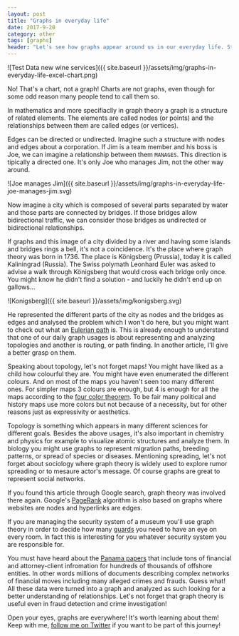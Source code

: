 ```yaml
---
layout: post
title: "Graphs in everyday life"
date: 2017-9-20
category: other
tags: [graphs]
header: "Let's see how graphs appear around us in our everyday life. Start with a recap what a graph is."
---
```


![Test Data new wine services]({{ site.baseurl }}/assets/img/graphs-in-everyday-life-excel-chart.png)

No! That's a chart, not a graph! Charts are not graphs, even though for some odd reason many people tend to call them so.

In mathematics and more specifiaclly in graph theory a graph is a structure of related elements. The elements are called nodes (or points) and the relationships between them are called edges (or vertices).

Edges can be directed or undirected. Imagine such a structure with nodes and edges about a corporation. If Jim is a team member and his boss is Joe, we can imagine a relationship between them `MANAGES`. This direction is tipically a directed one. It's only Joe who manages Jim, not the other way around.

![Joe manages Jim]({{ site.baseurl }}/assets/img/graphs-in-everyday-life-joe-manages-jim.svg)

Now imagine a city which is composed of several parts separated by water and those parts are connected by bridges. If those bridges allow bidirectional traffic, we can consider those bridges as undirected or bidirectional relationships.

If graphs and this image of a city divided by a river and having some islands and bridges rings a bell, it's not a coincidence. It's the place where graph theory was born in 1736. The place is Königsberg (Prussia), today it is called Kaliningrad (Russia). The Swiss polymath Leonhard Euler was asked to advise a walk through Königsberg that would cross each bridge only once. You might know he didn't find a solution - and luckily he didn't end up on gallows...

![Konigsberg]({{ site.baseurl }}/assets/img/konigsberg.svg)


He represented the different parts of the city as nodes and the bridges as edges and analysed the problem which I won't do here, but you might want to check out what an [Eulerian path](https://en.wikipedia.org/wiki/Eulerian_path) is. This is already enough to understand that one of our daily graph usages is about representing and analyzing topologies and another is routing, or path finding. In another article, I'll give a better grasp on them.

Speaking about topology, let's not forget maps! You might have liked as a child how colourful they are. You might have even enumerated the different colours. And on most of the maps you haven't seen too many different ones. For simpler maps 3 colours are enough, but 4 is enough for all the maps according to the [four color theorem](https://en.wikipedia.org/wiki/Four_color_theorem). To be fair many political and history maps use more colors but not because of a necessity, but for other reasons just as expressivity or aesthetics.

Topology is something which appears in many different sciences for different goals. Besides the above usages, it's also important in chemistry and physics for example to visualize atomic structures and analyze them. In biology you might use graphs to represent migration paths, breeding patterns, or spread of species or diseases. Mentioning spreading, let's not forget about sociology where graph theory is widely used to explore rumor spreading or to mesaure actor's message. Of course graphs are great to represent social networks.

If you found this article through Google search, graph theory was involved there again. Google's [PageRank](https://en.wikipedia.org/wiki/PageRank) algorithm is also based on graphs where websites are nodes and hyperlinks are edges.

If you are managing the security system of a museum you'll use graph theory in order to decide how many [guards](https://en.wikipedia.org/wiki/Art_gallery_problem) you need to have an eye on every room. In fact this is interesting for you whatever security system you are responsible for.

You must have heard about the [Panama papers](https://en.wikipedia.org/wiki/Panama_Papers) that include tons of financial and attorney-client infromation for hundreds of thousands of offshore entities. In other words millions of documents describing complex networks of financial moves including many alleged crimes and frauds. Guess what! All these data were turned into a graph and analyzed as such looking for a better understanding of relationships. Let's not forget that graph theory is useful even in fraud detection and crime investigation!

Open your eyes, graphs are everywhere! It's worth learning about them! Keep with me, [follow me on Twitter](https://twitter.com/SandorDargo) if you want to be part of this journey!

